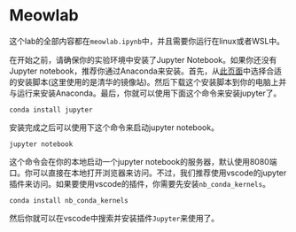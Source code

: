 # Meowlab

这个lab的全部内容都在`meowlab.ipynb`中，并且需要你运行在linux或者WSL中。

在开始之前，请确保你的实验环境中安装了Jupyter Notebook。如果你还没有Jupyter notebook，推荐你通过Anaconda来安装。首先，从[此页面](https://mirrors.tuna.tsinghua.edu.cn/anaconda/archive/)中选择合适的安装脚本(这里使用的是清华的镜像站)。然后下载这个安装脚本到你的电脑上并与运行来安装Anaconda。最后，你就可以使用下面这个命令来安装jupyter了。

    conda install jupyter

安装完成之后可以使用下这个命令来启动jupyter notebook。

    jupyter notebook

这个命令会在你的本地启动一个jupyter notebook的服务器，默认使用8080端口。你可以直接在本地打开浏览器来访问。不过，我们推荐使用vscode的jupyter插件来访问。如果要使用vscode的插件，你需要先安装`nb_conda_kernels`。

    conda install nb_conda_kernels

然后你就可以在vscode中搜索并安装插件`Jupyter`来使用了。